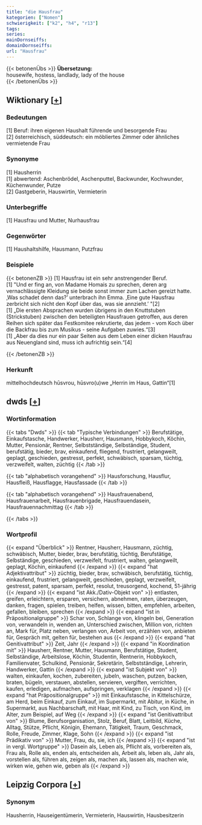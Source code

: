 ```yaml
---
title: "die Hausfrau"
kategorien: ["Nomen"]
schwierigkeit: ["k2", "h4", "r13"]
tags:
series:
mainDornseiffs:
domainDornseiffs:
url: "Hausfrau"
---
```


{{< betonenÜbs >}}
**Übersetzung:**  
housewife, hostess, landlady, lady  of the house  
{{< /betonenÜbs >}}

## Wiktionary [[+](https://de.wiktionary.org/wiki/Hausfrau)]

### Bedeutungen
[1] Beruf: ihren eigenen Haushalt führende und besorgende Frau  
[2] österreichisch, süddeutsch: ein möbliertes Zimmer oder ähnliches vermietende Frau  

### Synonyme
[1] Hausherrin  
[1] abwertend: Aschenbrödel, Aschenputtel, Backwunder, Kochwunder, Küchenwunder, Putze  
[2] Gastgeberin, Hauswirtin, Vermieterin  

### Unterbegriffe
[1] Hausfrau und Mutter, Nurhausfrau  

### Gegenwörter
[1] Haushaltshilfe, Hausmann, Putzfrau  

### Beispiele
{{< betonenZB >}}
[1] Hausfrau ist ein sehr anstrengender Beruf.  
[1] "Und er fing an, von Madame Homais zu sprechen, deren arg vernachlässigte Kleidung sie beide sonst immer zum Lachen gereizt hatte. ‚Was schadet denn das?’ unterbrach ihn Emma. ‚Eine gute Hausfrau zerbricht sich nicht den Kopf über das, was sie annzieht.’ "[2]  
[1] „Die ersten Absprachen wurden übrigens in den Knuttstuben (Strickstuben) zwischen den beteiligten Hausfrauen getroffen, aus deren Reihen sich später das Festkomitee rekrutierte, das jedem - vom Koch über die Backfrau bis zum Musikus - seine Aufgaben zuwies.“[3]  
[1] „Aber da dies nur ein paar Seiten aus dem Leben einer dicken Hausfrau aus Neuengland sind, muss ich aufrichtig sein.“[4]  

{{< /betonenZB >}}
### Herkunft
mittelhochdeutsch hūsvrou, hūsvro(u)we „Herrin im Haus, Gattin“[1]  



## dwds [[+](https://www.dwds.de/wb/Hausfrau)]

### Wortinformation
{{< tabs "Dwds" >}}
{{< tab "Typische Verbindungen" >}}
Berufstätige, Einkaufstasche, Handwerker, Hausherr, Hausmann, Hobbykoch, Köchin, Mutter, Pensionär, Rentner, Selbstständige, Selbständige, Student, berufstätig, bieder, brav, einkaufend, fliegend, frustriert, gelangweilt, geplagt, geschieden, gestresst, perfekt, schwäbisch, sparsam, tüchtig, verzweifelt, walten, züchtig
{{< /tab >}}

{{< tab "alphabetisch vorangehend" >}}
Hausforschung, Hausflur, Hausfleiß, Hausflagge, Hausfassade
{{< /tab >}}

{{< tab "alphabetisch vorangehend" >}}
Hausfrauenabend, Hausfrauenarbeit, Hausfrauenbrigade, Hausfrauendasein, Hausfrauennachmittag
{{< /tab >}}

{{< /tabs >}}

### Wortprofil
{{< expand "Überblick" >}} Rentner, Hausherr, Hausmann, züchtig, schwäbisch, Mutter, bieder, brav, berufstätig, tüchtig, Berufstätige, Selbständige, geschieden, verzweifelt, frustriert, walten, gelangweilt, geplagt, Köchin, einkaufend {{< /expand >}}
{{< expand "hat Adjektivattribut" >}} züchtig, bieder, brav, schwäbisch, berufstätig, tüchtig, einkaufend, frustriert, gelangweilt, geschieden, geplagt, verzweifelt, gestresst, patent, sparsam, perfekt, resolut, treusorgend, kochend, 51-jährig {{< /expand >}}
{{< expand "ist Akk./Dativ-Objekt von" >}} entlasten, greifen, erleichtern, ersparen, versichern, abnehmen, raten, überzeugen, danken, fragen, spielen, treiben, helfen, wissen, bitten, empfehlen, arbeiten, gefallen, bleiben, sprechen {{< /expand >}}
{{< expand "ist in Präpositionalgruppe" >}} Schar von, Schlange von, klingeln bei, Generation von, verwandeln in, wenden an, Unterschied zwischen, Million von, richten an, Mark für, Platz neben, verlangen von, Arbeit von, erzählen von, anbieten für, Gespräch mit, gelten für, bestehen aus {{< /expand >}}
{{< expand "hat Genitivattribut" >}} Zeit, Jahr {{< /expand >}}
{{< expand "in Koordination mit" >}} Hausherr, Rentner, Mutter, Hausmann, Berufstätige, Student, Selbständige, Arbeitslose, Köchin, Studentin, Rentnerin, Hobbykoch, Familienvater, Schulkind, Pensionär, Sekretärin, Selbstständige, Lehrerin, Handwerker, Gattin {{< /expand >}}
{{< expand "ist Subjekt von" >}} walten, einkaufen, kochen, zubereiten, jubeln, waschen, putzen, backen, braten, bügeln, verstauen, abstellen, servieren, vergiften, verrichten, kaufen, erledigen, aufmachen, aufspringen, verklagen {{< /expand >}}
{{< expand "hat Präpositionalgruppe" >}} mit Einkaufstasche, in Kittelschürze, am Herd, beim Einkauf, zum Einkauf, im Supermarkt, mit Abitur, in Küche, in Supermarkt, aus Nachbarschaft, mit Haar, mit Kind, zu Tisch, von Kind, im Alter, zum Beispiel, auf Weg {{< /expand >}}
{{< expand "ist Genitivattribut von" >}} Blume, Berufsorganisation, Stolz, Beruf, Blatt, Leitbild, Küche, Alltag, Stütze, Pflicht, Königin, Ehemann, Tätigkeit, Traum, Geschmack, Rolle, Freude, Zimmer, Klage, Sohn {{< /expand >}}
{{< expand "ist Prädikativ von" >}} Mutter, Frau, du, sie, ich {{< /expand >}}
{{< expand "ist in vergl. Wortgruppe" >}} Dasein als, Leben als, Pflicht als, vorbereiten als, Frau als, Rolle als, enden als, entscheiden als, Arbeit als, leben als, Jahr als, vorstellen als, führen als, zeigen als, machen als, lassen als, machen wie, wirken wie, gehen wie, geben als {{< /expand >}}

## Leipzig Corpora [[+](https://corpora.uni-leipzig.de/en/res?word=Hausfrau&corpusId=deu_newscrawl-public_2018)]


### Synonym
Hausherrin, Hauseigentümerin, Vermieterin, Hauswirtin, Hausbesitzerin

